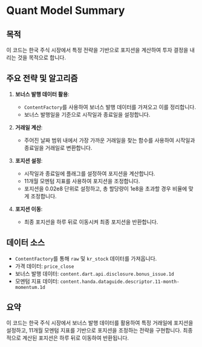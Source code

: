 # Quant Model Summary

## 목적
이 코드는 한국 주식 시장에서 특정 전략을 기반으로 포지션을 계산하여 투자 결정을 내리는 것을 목적으로 합니다.

## 주요 전략 및 알고리즘
1. **보너스 발행 데이터 활용**:
   - `ContentFactory`를 사용하여 보너스 발행 데이터를 가져오고 이를 정리합니다.
   - 보너스 발행일을 기준으로 시작일과 종료일을 설정합니다.

2. **거래일 계산**:
   - 주어진 날짜 범위 내에서 가장 가까운 거래일을 찾는 함수를 사용하여 시작일과 종료일을 거래일로 변환합니다.

3. **포지션 설정**:
   - 시작일과 종료일에 플래그를 설정하여 포지션을 계산합니다.
   - 11개월 모멘텀 지표를 사용하여 포지션을 조정합니다.
   - 포지션을 0.02e8 단위로 설정하고, 총 할당량이 1e8을 초과할 경우 비율에 맞게 조정합니다.

4. **포지션 이동**:
   - 최종 포지션을 하루 뒤로 이동시켜 최종 포지션을 반환합니다.

## 데이터 소스
- `ContentFactory`를 통해 `raw` 및 `kr_stock` 데이터를 가져옵니다.
- 가격 데이터: `price_close`
- 보너스 발행 데이터: `content.dart.api.disclosure.bonus_issue.1d`
- 모멘텀 지표 데이터: `content.handa.dataguide.descriptor.11-month-momentum.1d`

## 요약
이 코드는 한국 주식 시장에서 보너스 발행 데이터를 활용하여 특정 거래일에 포지션을 설정하고, 11개월 모멘텀 지표를 기반으로 포지션을 조정하는 전략을 구현합니다. 최종적으로 계산된 포지션은 하루 뒤로 이동하여 반환됩니다.